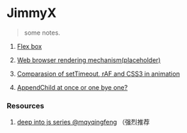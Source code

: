 # JimmyX
> some notes.

1. [Flex box](src/blog/flexible-box.md)

2. [Web browser rendering mechanism(placeholder)](#)

3. [Comparasion of setTimeout, rAF and CSS3 in animation](src/blog/comparison-st-raf-css3-animation.md)

4. [AppendChild at once or one bye one?](src/blog/append-child-difference.md)

### Resources

1. [deep into js series @mqyqingfeng](https://github.com/mqyqingfeng/Blog) （强烈推荐
